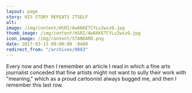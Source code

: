 ```yaml
---
layout: page
story: HIS STORY REPEATS ITSELF
alt:
image: /img/content/HSRI/Aw66KETCYLu2wszQ.jpg
thumb_image: /img/content/HSRI/Aw66KETCYLu2wszQ.jpg
icon_image: /img/content/STANDARD.png
date: 2017-03-13 09:00:00 -0400
redirect_from: "/archives/0083"
---
```

Every now and then I remember an article I read in which a fine arts journalist conceded that fine artists might not want to sully their work with "meaning," which as a proud cartoonist always bugged me, and then I remember this last row.

